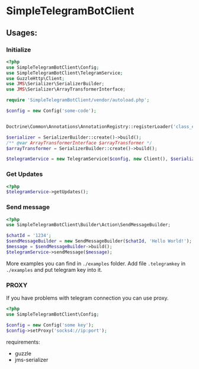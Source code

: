 # SimpleTelegramBotClient

## Usages:

### Initialize

```php
<?php
use SimpleTelegramBotClient\Config;
use SimpleTelegramBotClient\TelegramService;
use GuzzleHttp\Client;
use JMS\Serializer\SerializerBuilder;
use JMS\Serializer\ArrayTransformerInterface;

require 'SimpleTelegramBotClient/vendor/autoload.php';

$config = new Config('some-code');


Doctrine\Common\Annotations\AnnotationRegistry::registerLoader('class_exists');

$serializer = SerializerBuilder::create()->build();
/** @var ArrayTransformerInterface $arrayTransformer */
$arrayTransformer = SerializerBuilder::create()->build();

$telegramService = new TelegramService($config, new Client(), $serializer, $arrayTransformer);

```

### Get Updates
```php
<?php
$telegramService->getUpdates();
```

### Send message

```php
<?php
use SimpleTelegramBotClient\Builder\Action\SendMessageBuilder;

$chatId = '1234';
$sendMessageBuilder = new SendMessageBuilder($chatId, 'Hello World!');
$message = $sendMessageBuilder->build();
$telegramService->sendMessage($message);
```

More examples you can find in `./examples` folder.
Add file `.telegramkey` in `./examples` and put telegram key into it. 

### PROXY
If you have problems with telegram connection you can use proxy.
```php
<?php
use SimpleTelegramBotClient\Config;

$config = new Config('some key');
$config->setProxy('socks4://ip:port');
```

requirements:
- guzzle
- jms-serializer
